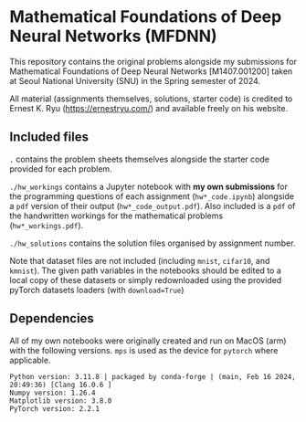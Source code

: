 # Mathematical Foundations of Deep Neural Networks (MFDNN)

This repository contains the original problems alongside my submissions for Mathematical Foundations of Deep Neural Networks [M1407.001200] 
taken at Seoul National University (SNU) in the Spring semester of 2024.

All material (assignments themselves, solutions, starter code) is credited to Ernest K. Ryu (https://ernestryu.com/) and available freely on his website.

## Included files

`.` contains the problem sheets themselves alongside the starter code provided for each problem.

`./hw_workings` contains a Jupyter notebook with **my own submissions** for the programming questions of each assignment (`hw*_code.ipynb`) alongside a `pdf` version of their output (`hw*_code_output.pdf`).
Also included is a `pdf` of the handwritten workings for the mathematical problems (`hw*_workings.pdf`).

`./hw_solutions` contains the solution files organised by assignment number.

Note that dataset files are not included (including `mnist`, `cifar10`, and `kmnist`). 
The given path variables in the notebooks should be edited to a local copy of these datasets or simply redownloaded using the provided pyTorch datasets loaders (with `download=True`)

## Dependencies
All of my own notebooks were originally created and run on MacOS (arm) with the following versions. `mps` is used as the device for `pytorch` where applicable.
```
Python version: 3.11.8 | packaged by conda-forge | (main, Feb 16 2024, 20:49:36) [Clang 16.0.6 ]
Numpy version: 1.26.4
Matplotlib version: 3.8.0
PyTorch version: 2.2.1
```
